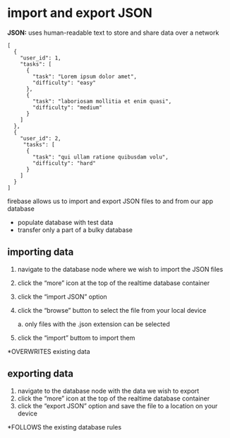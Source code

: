 # import and export JSON
**JSON:** uses human-readable text to store and share data over a network

```
[
  {
    "user_id": 1,
    "tasks": [
      {
        "task": "Lorem ipsum dolor amet",
        "difficulty": "easy"
      },
      {
        "task": "laboriosam mollitia et enim quasi",
        "difficulty": "medium"
      }
    ]
  },
  {
    "user_id": 2,
     "tasks": [
      {
        "task": "qui ullam ratione quibusdam volu",
        "difficulty": "hard"
      }
    ]
  }
]
```

firebase allows us to import and export JSON files to and from our app database
- populate database with test data
- transfer only a part of a bulky database

## importing data
1. navigate to the database node where we wish to import the JSON files
2. click the “more” icon at the top of the realtime database container
3. click the “import JSON” option
4. click the “browse” button to select the file from your local device

    a. only files with the .json extension can be selected
5. click the “import” buttom to import them

*OVERWRITES existing data

## exporting data
1. navigate to the database node with the data we wish to export
2. click the “more” icon at the top of the realtime database container
3. click the “export JSON” option and save the file to a location on your device

*FOLLOWS the existing database rules